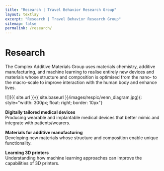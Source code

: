 ```yaml
---
title: "Research | Travel Behavior Research Group"
layout: textlay
excerpt: "Research | Travel Behavior Research Group"
sitemap: false
permalink: /research/
---
```


# Research

The Complex Additive Materials Group uses materials chemistry, additive manufacturing, and machine learning to realise entirely new devices and materials whose structure and composition is optimised from the nano- to the macro-scale to improve interaction with the human body and enhance lives.

![]({{ site.url }}{{ site.baseurl }}/images/respic/venn_diagram.jpg){: style="width: 300px; float: right; border: 10px"}

**Digitally tailored medical devices**  
Producing wearable and implantable medical devices that better mimic and integrate with patients/wearers.

**Materials for additive manufacturing**  
Developing new materials whose structure and composition enable unique functionality.

**Learning 3D printers**  
Understanding how machine learning approaches can improve the capabilities of 3D printers.
